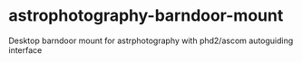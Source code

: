 # astrophotography-barndoor-mount
Desktop barndoor mount for astrphotography with phd2/ascom autoguiding interface
